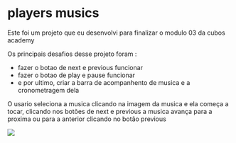 <h1> players musics </h1>
<p>Este foi um projeto que eu desenvolvi para finalizar o modulo 03 da cubos academy</p>
<p>Os principais desafios desse projeto foram : </p>
<ul>
  <li>fazer o botao de next e previous funcionar</li>
  <li>fazer o botao de play e pause funcionar</li>
  <li> e por ultimo, criar a barra de acompanhento de musica e a cronometragem dela</li>
</ul>
<p>O usario seleciona a musica clicando na imagem da musica e ela começa a tocar, clicando nos botões de next e previous a musica avança para a proxima ou para a anterior clicando no botão previous</p>

![](https://i.imgur.com/kU1nrcS.png)
